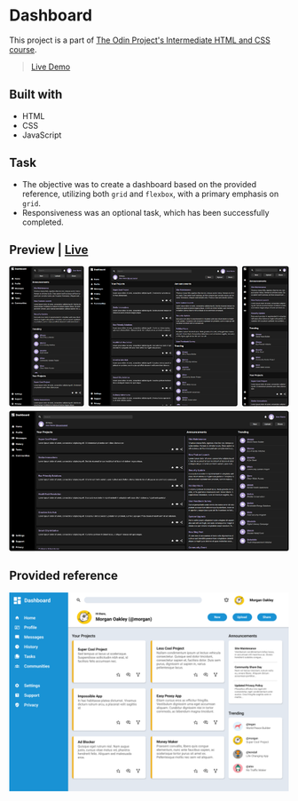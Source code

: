 # Dashboard

This project is a part of [The Odin Project's Intermediate HTML and CSS course](https://www.theodinproject.com/paths/full-stack-javascript/courses/intermediate-html-and-css).

> [Live Demo](https://lernywensi.github.io/dashboard)

## Built with

-   HTML
-   CSS
-   JavaScript

## Task

-   The objective was to create a dashboard based on the provided reference, utilizing both `grid` and `flexbox`, with a primary emphasis on `grid`.
-   Responsiveness was an optional task, which has been successfully completed.

## Preview | [Live](https://lernywensi.github.io/dashboard)

![Desktop Full](preview.png)

## Provided reference

![Desktop Full](reference.png)
